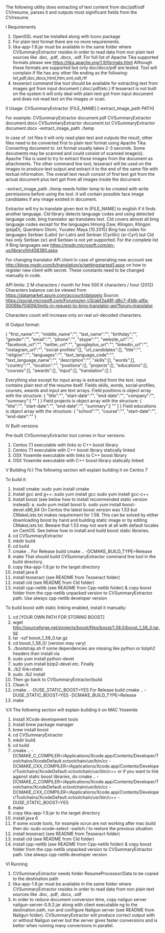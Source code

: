 The following utility does extracting of text content from doc/pdf/odf CV/resume, parses it and outputs most significant
fields from the CV/resume.

I Requirements
1. OpenSSL must be installed along with Iconv package
2. For plain text format there are no more requirements.
3. tika-app-1.9.jar must be available in the same folder where CVSummaryExtractor resides in order to read data
from non plain text sources like .doc, .pdf, .docx, .odf. For full list of Apache Tika supported formats please see
https://tika.apache.org/1.9/formats.html
Although these formats are supported but only doc/docx/pdf are tested. Tool will complain if file has any other
file ending as the following: txt,pdf,doc,docx,html,htm,xml,odt,rtf
4. tesseract command line tool should be available for extracting text from images got from input document (.doc/.pdf/etc.)
If tesseract is not built on the system it will only deal with plain text got from input document and does not read
text on the images or scan.

II Usage: CVSummaryExtractor [FILE_NAME] [-extract_image_path PATH]

For example:
CVSummaryExtractor document.pdf
CVSummaryExtractor document.docx
CVSummaryExtractor document.txt
CVSummaryExtractor document.docx -extract_image_path ./temp

In case of .txt files it will only read plain text and outputs the result, other files need to be converted first to
plain text format using Apache Tika.
Converting document to .txt format usually takes 2-3 seconds.
Some documents may be scanned and could consist of scanned image(s). Apache Tika is used to try to extract those
images from the document as attachments. The other command line tool, tesseract will be used on the images
to produce text output and extract it to the end of the same file with textual information. The overall text result
consist of first text got from the actual document plus text got from all images inside the document.

-extract_image_path ./temp
needs folder temp to be created with write permissions before using the tool. It will contain possible face image
candidates if any image existed in document.

Extractor will try to translate given text in [FILE_NAME] to english if it finds another language. Cld library
detects language codes and using detected language code, bing translator api translates text. Cld covers almost all
bing language codes except for the languages Hmong Daw, Klingon, Klingon (pIqaD), Querétaro Otomi, Yucatec Maya [10.2015]
Bing has codes for languages Serbian (Latin) (sr-Latn) and Serbian (Cyrillic) (sr-Cyrl) but Cld has only Serbian (sr)
and Serbian is not yet supported.
For the complete list if Bing languages see https://msdn.microsoft.com/en-us/library/hh456380.aspx

For changing translator API client in case of generating new account see http://blogs.msdn.com/b/translation/p/gettingstarted1.aspx
on how to register new client with secret. These constants need to be changed manually in code.

API limits:
2 M characters / month for free
500 K characters / hour (2012)
Characters balance can be viewed from https://datamarket.azure.com/account/datasets
Source:
https://social.microsoft.com/Forums/en-US/abf2a48f-d8c7-41db-a1fa-00066e7040f4/limits-in-request-to-bing-translator-api?forum=translator

Characters count will increase only on real url-decoded characters.

III Output format:

{
	"first_name":"",
	"middle_name":"",
	"last_name":"",
	"birthday":"",
	"gender":"",
	"email":"",
	"phone":"",
	"skype":"",
	"website_url":"",
	"facebook_url":"",
	"twitter_url":"",
	"googleplus_url":"",
	"linkedin_url":"",
	"instagram_url":"",
	"social-profiles":[],
	"url_candidates":[],
	"title":"",
	"religion":"",
	"languages":"",
	"text_language_code":"",
	"text_language_name":"",
	"description":"",
	"skills":[],
	"words":[],
	"country":"",
	"location":"",
	"positions":[],
	"projects":[],
	"educations":[],
	"courses":[],
	"awards":[],
	"input":[],
	"translation":[]
}

Everything else except for input array is extracted from the text. input contains plain text of the resume itself.
Fields skills, words, social-profiles, courses, awards and input are text arrays.
Field positions is object array with the structure:
		{
			"title":"",
			"start-date":"",
			"end-date":"",
			"company":"",
			"summary":[
				""
			]
		}
Field projects is object array with the structure:
		{
			"title":"",
			"start-date":"",
			"end-date":"",
			"summary":[
				""
			]
		}
Field educations is object array with the structure:
		{
			"school":"",
			"course":"",
			"start-date":"",
			"end-date":""
		}

IV Built versions

Pre-built CVSummaryExtractor tool comes in four versions:
1. Centos 7.1 executable with links to C++ boost library
2. Centos 7.1 executable with C++ boost library statically linked
3. OSX Yosemite executable with links to C++ boost library
4. OSX Yosemite executable with C++ boost library statically linked

V Building
IV.I The following section will explain building it on Centos 7

To build it:
1. Install cmake:
sudo yum install cmake
2. Install gcc and g++:
sudo yum install gcc
sudo yum install gcc-c++
2. Install boost (see below how to install recommended static version instead):
a. sudo yum install boost
b. sudo yum install boost-devel.x86_64
On Centos the latest boost version was 1.53 but CMakeLists.txt makes requirement for 1.58. This can be solved by either
downloading boost by hand and building static image or by editing CMakeLists.txt. Beware that 1.53 may not work
at all with default locales on CentOS. See below how to install and build boost static libraries.
2. cd CVSummaryExtractor
3. mkdir build
4. cd build
5. cmake ..
For Release build
cmake .. -DCMAKE_BUILD_TYPE=Release
6. make
That should build CVSummaryExtractor command line tool in the build directory.
7. copy tika-app-1.9.jar to the target directory
8. install java 6
9. install tesseract (see README from Tesseract folder)
10. install cld (see README from Cld folder)
11. install cpp-netlib (see README from Cpp-netlib folder) & copy boost folder from the cpp-netlib unpacked version
to CVSummaryExtractor path. Use always cpp-netlib developer version

To build boost with static linking enabled, install it manually:
1. cd [YOUR OWN PATH FOR STORING BOOST]
2. wget http://sourceforge.net/projects/boost/files/boost/1.58.0/boost_1_58_0.tar.gz
3. tar -xzf boost_1_58_0.tar.gz
4. cd boost_1_58_0/ (version may vary)
5. ./bootstrap.sh
If some dependencies are missing like python or bziph2 headers then install via
6. sudo yum install python-devel
7. sudo yum install bzip2-devel
etc.
Finally
8. ./b2 link=static
9. sudo ./b2 install
10. Then go back to CVSummaryExtractor/build
11. Clean it
12. cmake .. -DUSE_STATIC_BOOST=YES
For Release build
cmake .. -DUSE_STATIC_BOOST=YES -DCMAKE_BUILD_TYPE=Release
13. make


V.II The following section will explain building it on MAC Yosemite
1. Install XCode development tools
2. Install brew package manager
3. brew install boost
4. cd CVSummaryExtractor
5. mkdir build
6. cd build
7. cmake .. -DCMAKE_C_COMPILER=/Applications/Xcode.app/Contents/Developer/Toolchains/XcodeDefault.xctoolchain/usr/bin/cc -DCMAKE_CXX_COMPILER=/Applications/Xcode.app/Contents/Developer/Toolchains/XcodeDefault.xctoolchain/usr/bin/c++
or if you want to link against static boost libraries, do
cmake .. -DCMAKE_C_COMPILER=/Applications/Xcode.app/Contents/Developer/Toolchains/XcodeDefault.xctoolchain/usr/bin/cc -DCMAKE_CXX_COMPILER=/Applications/Xcode.app/Contents/Developer/Toolchains/XcodeDefault.xctoolchain/usr/bin/c++ -DUSE_STATIC_BOOST=YES
8. make
9. copy tika-app-1.9.jar to the target directory
10. install java 6
11. If some xcode tools, for example xcrun are not working after mac build then do:
sudo xcode-select -switch /
to restore the previous situation
12. install tesseract (see README from Tesseract folder)
13. install cld (see README from Cld folder)
14. install cpp-netlib (see README from Cpp-netlib folder) & copy boost folder from the cpp-netlib unpacked version
to CVSummaryExtractor path. Use always cpp-netlib developer version

VI Running
1. CVSummaryExtractor needs folder ResumeProcessor/Data to be copied to the destination path
2. tika-app-1.9.jar must be available in the same folder where CVSummaryExtractor resides in order to read data
   from non plain text sources like .doc, .pdf, .docx, .odf
3. In order to reduce document conversion time, copy nailgun server nailgun-server-0.9.2.jar along with client executable
   ng to the destination path, run and configure Nailgun server (see README from Nailgun folder).
   CVSummaryExtractor will produce correct output with or without Nailgun server but the server gives faster
   conversions and is better when running many conversions in parallel.


